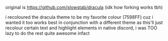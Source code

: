 original is https://github.com/slowstab/dracula (idk how forking works tbh)

i recoloured the dracula theme to be my favorite colour (7598FF) cuz i wanted it too
works best in conjunction with a different theme as this'll just recolour certain text and highlight elements in native discord, i was TOO lazy to do the rest
quite awesome infact
